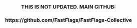 <h3 align="center">THIS IS NOT UPDATED. MAIN GITHUB:</h3>

<h3 align="center">https://github.com/FastFlags/FastFlags-Collective</h3>
